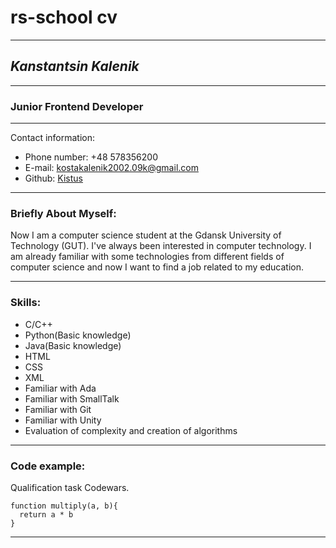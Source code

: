 # **rs-school cv**
**************************************
## *Kanstantsin Kalenik*
*****************
### Junior Frontend Developer
**************************************
Contact information:
- Phone number: +48 578356200
- E-mail: kostakalenik2002.09k@gmail.com
- Github: [Kistus](https://github.com/Kistus)

--------------
### Briefly About Myself:
Now I am a computer science student at the Gdansk University of Technology (GUT). I've always been interested in computer technology. I am already familiar with some technologies from different fields of computer science and now I want to find a job related to my education.

--------------

### Skills:
- C/C++
- Python(Basic knowledge)
- Java(Basic knowledge)
- HTML
- CSS
- XML
- Familiar with Ada
- Familiar with SmallTalk
- Familiar with Git
- Familiar with Unity
- Evaluation of complexity and creation of algorithms

--------------

### Code example:
Qualification task Codewars.
```
function multiply(a, b){
  return a * b
}
```
--------------